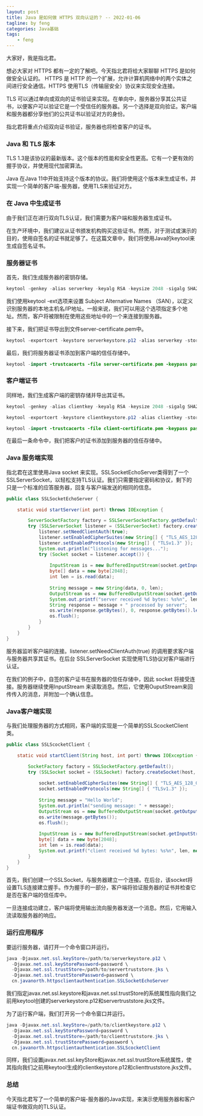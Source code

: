 ```yaml
---
layout: post
title: Java 是如何做 HTTPS 双向认证的？ -- 2022-01-06
tagline: by feng
categories: Java基础
tags: 
    - feng
---
```


大家好，我是指北君。

想必大家对 HTTPS 都有一定的了解吧。今天指北君将给大家聊聊 HTTPS 是如何做安全认证的。 HTTPS 是 HTTP 的一个扩展，允许计算机网络中的两个实体之间进行安全通信。HTTPS 使用TLS（传输层安全）协议来实现安全连接。

TLS 可以通过单向或双向的证书验证来实现。在单向中，服务器分享其公共证书，以便客户可以验证它是一个受信任的服务器。另一个选择是双向验证。客户端和服务器都分享他们的公共证书以验证对方的身份。

<!--more-->

指北君将重点介绍双向证书验证，服务器也将检查客户的证书。

### Java 和 TLS 版本

TLS 1.3是该协议的最新版本。这个版本的性能和安全性更高。它有一个更有效的握手协议，并使用现代加密算法。

Java 在Java 11中开始支持这个版本的协议。我们将使用这个版本来生成证书，并实现一个简单的客户端-服务器，使用TLS来验证对方。

### 在 Java 中生成证书

由于我们正在进行双向TLS认证，我们需要为客户端和服务器生成证书。

在生产环境中，我们建议从证书颁发机构购买这些证书。然而，对于测试或演示的目的，使用自签名的证书就足够了。在这篇文章中，我们将使用Java的keytool来生成自签名证书。

### 服务器证书

首先，我们生成服务器的密钥存储。

```java
keytool -genkey -alias serverkey -keyalg RSA -keysize 2048 -sigalg SHA256withRSA -keystore serverkeystore.p12 -storepass password -ext san=ip:127.0.0.1,dns:localhost
```

我们使用keytool -ext选项来设置 Subject Alternative Names （SAN），以定义识别服务器的本地主机名/IP地址。一般来说，我们可以用这个选项指定多个地址。然而，客户将被限制在使用这些地址中的一个来连接到服务器。

接下来，我们把证书导出到文件server-certificate.pem中。

```java
keytool -exportcert -keystore serverkeystore.p12 -alias serverkey -storepass password -rfc -file server-certificate.pem
```

最后，我们将服务器证书添加到客户端的信任存储中。

```java
keytool -import -trustcacerts -file server-certificate.pem -keypass password -storepass password -keystore clienttruststore.jks
```

### 客户端证书

同样地，我们生成客户端的密钥存储并导出其证书。

```java
keytool -genkey -alias clientkey -keyalg RSA -keysize 2048 -sigalg SHA256withRSA -keystore clientkeystore.p12 -storepass password -ext san=ip:127.0.0.1,dns:localhost

keytool -exportcert -keystore clientkeystore.p12 -alias clientkey -storepass password -rfc -file client-certificate.pem

keytool -import -trustcacerts -file client-certificate.pem -keypass password -storepass password -keystore servertruststore.jks
```

在最后一条命令中，我们把客户的证书添加到服务器的信任存储中。

### Java 服务端实现

指北君在这里使用Java socket 来实现。SSLSocketEchoServer类得到了一个SSLServerSocket，以轻松支持TLS认证。我们只需要指定密码和协议，剩下的只是一个标准的应答服务器，回复与客户端发送的相同的信息。

```java
public class SSLSocketEchoServer {

    static void startServer(int port) throws IOException {

        ServerSocketFactory factory = SSLServerSocketFactory.getDefault();
        try (SSLServerSocket listener = (SSLServerSocket) factory.createServerSocket(port)) {
            listener.setNeedClientAuth(true);
            listener.setEnabledCipherSuites(new String[] { "TLS_AES_128_GCM_SHA256" });
            listener.setEnabledProtocols(new String[] { "TLSv1.3" });
            System.out.println("listening for messages...");
            try (Socket socket = listener.accept()) {
                
                InputStream is = new BufferedInputStream(socket.getInputStream());
                byte[] data = new byte[2048];
                int len = is.read(data);
                
                String message = new String(data, 0, len);
                OutputStream os = new BufferedOutputStream(socket.getOutputStream());
                System.out.printf("server received %d bytes: %s%n", len, message);
                String response = message + " processed by server";
                os.write(response.getBytes(), 0, response.getBytes().length);
                os.flush();
            }
        }
    }
}
```

服务器监听客户端的连接。listener.setNeedClientAuth(true) 的调用要求客户端与服务器共享其证书。在后台 SSLServerSocket 实现使用TLS协议对客户端进行认证。

在我们的例子中，自签的客户证书在服务器的信任存储中，因此 socket 将接受连接。服务器继续使用InputStream 来读取消息。然后，它使用OuputStream来回传传入的消息，并附加一个确认信息。

### Java客户端实现

与我们处理服务器的方式相同，客户端的实现是一个简单的SSLScocketClient类。

```java
public class SSLScocketClient {

    static void startClient(String host, int port) throws IOException {

        SocketFactory factory = SSLSocketFactory.getDefault();
        try (SSLSocket socket = (SSLSocket) factory.createSocket(host, port)) {
            
            socket.setEnabledCipherSuites(new String[] { "TLS_AES_128_GCM_SHA256" });
            socket.setEnabledProtocols(new String[] { "TLSv1.3" });
            
            String message = "Hello World";
            System.out.println("sending message: " + message);
            OutputStream os = new BufferedOutputStream(socket.getOutputStream());
            os.write(message.getBytes());
            os.flush();
            
            InputStream is = new BufferedInputStream(socket.getInputStream());
            byte[] data = new byte[2048];
            int len = is.read(data);
            System.out.printf("client received %d bytes: %s%n", len, new String(data, 0, len));
        }
    }
}
```

首先，我们创建一个SSLSocket，与服务器建立一个连接。在后台，该socket将设置TLS连接建立握手。作为握手的一部分，客户端将验证服务器的证书并检查它是否在客户端的信任库中。

一旦连接成功建立，客户端将使用输出流向服务器发送一个消息。然后，它用输入流读取服务器的响应。

### 运行应用程序

要运行服务器，请打开一个命令窗口并运行。
```java
java -Djavax.net.ssl.keyStore=/path/to/serverkeystore.p12 \ 
  -Djavax.net.ssl.keyStorePassword=password \
  -Djavax.net.ssl.trustStore=/path/to/servertruststore.jks \ 
  -Djavax.net.ssl.trustStorePassword=password \
  cn.javanorth.httpsclientauthentication.SSLSocketEchoServer
```

我们指定javax.net.ssl.keystore和javax.net.ssl.trustStore的系统属性指向我们之前用keytool创建的serverkeystore.p12和servertruststore.jks文件。

为了运行客户端，我们打开另一个命令窗口并运行。
```java
java -Djavax.net.ssl.keyStore=/path/to/clientkeystore.p12 \ 
  -Djavax.net.ssl.keyStorePassword=password \
  -Djavax.net.ssl.trustStore=/path/to/clienttruststore.jks \ 
  -Djavax.net.ssl.trustStorePassword=password \
  cn.javanorth.httpsclientauthentication.SSLScocketClient	
```

同样，我们设置javax.net.ssl.keyStore和javax.net.ssl.trustStore系统属性，使其指向我们之前用keytool生成的clientkeystore.p12和clienttruststore.jks文件。

### 总结

今天指北君写了一个简单的客户端-服务器的Java实现，来演示使用服务器和客户端证书做双向的TLS认证。
